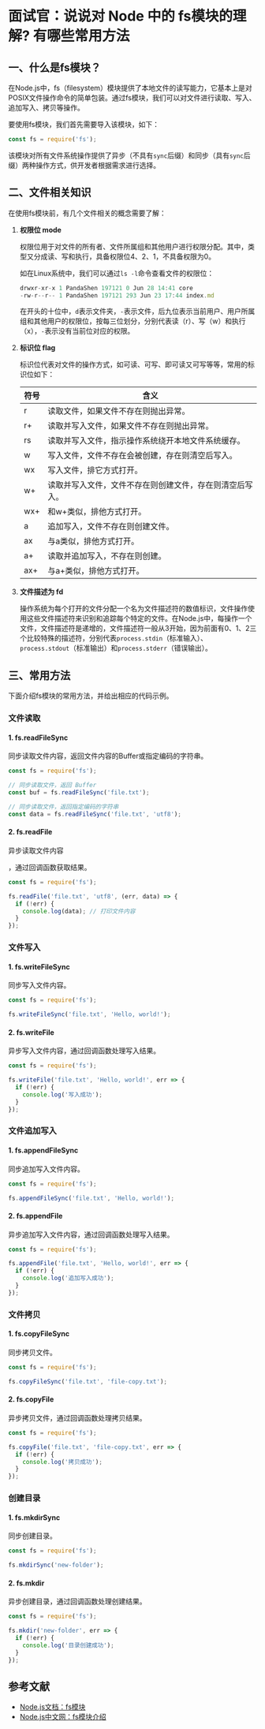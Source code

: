 # 面试官：说说对 Node 中的 fs模块的理解? 有哪些常用方法


## 一、什么是fs模块？

在Node.js中，fs（filesystem）模块提供了本地文件的读写能力，它基本上是对POSIX文件操作命令的简单包装。通过fs模块，我们可以对文件进行读取、写入、追加写入、拷贝等操作。

要使用fs模块，我们首先需要导入该模块，如下：

```js
const fs = require('fs');
```

该模块对所有文件系统操作提供了异步（不具有`sync`后缀）和同步（具有`sync`后缀）两种操作方式，供开发者根据需求进行选择。

## 二、文件相关知识

在使用fs模块前，有几个文件相关的概念需要了解：

1. **权限位 mode**

   权限位用于对文件的所有者、文件所属组和其他用户进行权限分配。其中，类型又分成读、写和执行，具备权限位4、2、1，不具备权限为0。

   如在Linux系统中，我们可以通过`ls -l`命令查看文件的权限位：

   ```js
   drwxr-xr-x 1 PandaShen 197121 0 Jun 28 14:41 core
   -rw-r--r-- 1 PandaShen 197121 293 Jun 23 17:44 index.md
   ```

   在开头的十位中，`d`表示文件夹，`-`表示文件，后九位表示当前用户、用户所属组和其他用户的权限位，按每三位划分，分别代表读（r）、写（w）和执行（x），`-`表示没有当前位对应的权限。

2. **标识位 flag**

   标识位代表对文件的操作方式，如可读、可写、即可读又可写等等，常用的标识位如下：

   | 符号 | 含义                                                     |
   | ---- | -------------------------------------------------------- |
   | r    | 读取文件，如果文件不存在则抛出异常。                     |
   | r+   | 读取并写入文件，如果文件不存在则抛出异常。               |
   | rs   | 读取并写入文件，指示操作系统绕开本地文件系统缓存。       |
   | w    | 写入文件，文件不存在会被创建，存在则清空后写入。         |
   | wx   | 写入文件，排它方式打开。                                 |
   | w+   | 读取并写入文件，文件不存在则创建文件，存在则清空后写入。 |
   | wx+  | 和w+类似，排他方式打开。                                 |
   | a    | 追加写入，文件不存在则创建文件。                         |
   | ax   | 与a类似，排他方式打开。                                  |
   | a+   | 读取并追加写入，不存在则创建。                           |
   | ax+  | 与a+类似，排他方式打开。                                 |

3. **文件描述为 fd**

   操作系统为每个打开的文件分配一个名为文件描述符的数值标识，文件操作使用这些文件描述符来识别和追踪每个特定的文件。在Node.js中，每操作一个文件，文件描述符是递增的，文件描述符一般从3开始，因为前面有0、1、2三个比较特殊的描述符，分别代表`process.stdin`（标准输入）、`process.stdout`（标准输出）和`process.stderr`（错误输出）。

## 三、常用方法

下面介绍fs模块的常用方法，并给出相应的代码示例。

### 文件读取

#### 1. fs.readFileSync

同步读取文件内容，返回文件内容的Buffer或指定编码的字符串。

```js
const fs = require('fs');

// 同步读取文件，返回 Buffer
const buf = fs.readFileSync('file.txt');

// 同步读取文件，返回指定编码的字符串
const data = fs.readFileSync('file.txt', 'utf8');
```

#### 2. fs.readFile

异步读取文件内容

，通过回调函数获取结果。

```js
const fs = require('fs');

fs.readFile('file.txt', 'utf8', (err, data) => {
  if (!err) {
    console.log(data); // 打印文件内容
  }
});
```

### 文件写入

#### 1. fs.writeFileSync

同步写入文件内容。

```js
const fs = require('fs');

fs.writeFileSync('file.txt', 'Hello, world!');
```

#### 2. fs.writeFile

异步写入文件内容，通过回调函数处理写入结果。

```js
const fs = require('fs');

fs.writeFile('file.txt', 'Hello, world!', err => {
  if (!err) {
    console.log('写入成功');
  }
});
```

### 文件追加写入

#### 1. fs.appendFileSync

同步追加写入文件内容。

```js
const fs = require('fs');

fs.appendFileSync('file.txt', 'Hello, world!');
```

#### 2. fs.appendFile

异步追加写入文件内容，通过回调函数处理写入结果。

```js
const fs = require('fs');

fs.appendFile('file.txt', 'Hello, world!', err => {
  if (!err) {
    console.log('追加写入成功');
  }
});
```

### 文件拷贝

#### 1. fs.copyFileSync

同步拷贝文件。

```js
const fs = require('fs');

fs.copyFileSync('file.txt', 'file-copy.txt');
```

#### 2. fs.copyFile

异步拷贝文件，通过回调函数处理拷贝结果。

```js
const fs = require('fs');

fs.copyFile('file.txt', 'file-copy.txt', err => {
  if (!err) {
    console.log('拷贝成功');
  }
});
```

### 创建目录

#### 1. fs.mkdirSync

同步创建目录。

```js
const fs = require('fs');

fs.mkdirSync('new-folder');
```

#### 2. fs.mkdir

异步创建目录，通过回调函数处理创建结果。

```js
const fs = require('fs');

fs.mkdir('new-folder', err => {
  if (!err) {
    console.log('目录创建成功');
  }
});
```

## 参考文献

- [Node.js文档：fs模块](http://nodejs.cn/api/fs.html)
- [Node.js中文网：fs模块介绍](https://www.nodejs.cn/api/fs.html)